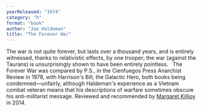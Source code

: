 ```yaml
---
yearReleased: "1974"
category: "h"
format: "book"
author: "Joe Haldeman"
title: "The Forever War"
---
```

The war is not quite forever, but lasts over a thousand  years, and is entirely witnessed, thanks to relativistic effects, by one  trooper; the war (against the Taurans) is unsurprisingly shown to have been  entirely pointless.
 
The Forever War was compared by P.S.,  in the Cienfuegos Press Anarchist Review in 1978, with Harrison's  Bill, the Galactic Hero, both books being condemned—unfairly, although  Haldeman's experience as a Vietnam combat veteran means that his descriptions of  warfare sometimes obscure his anti-militarist message. Reviewed and recommended  by <a href="http://www.anarchogeekreview.com/books/the-forever-war-by-joe-haldeman"> Margaret Killjoy</a> in 2014.
 